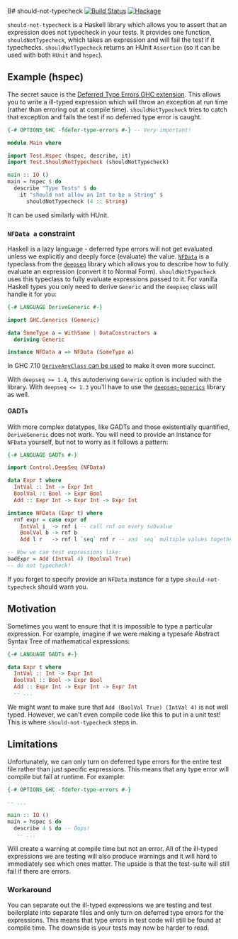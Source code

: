 B# should-not-typecheck [![Build Status](https://travis-ci.org/CRogers/should-not-typecheck.svg?branch=master)](https://travis-ci.org/CRogers/should-not-typecheck) [![Hackage](https://img.shields.io/hackage/v/should-not-typecheck.svg)](https://hackage.haskell.org/package/should-not-typecheck)

`should-not-typecheck` is a Haskell library which allows you to assert that an expression does not typecheck in your tests. It provides one function, `shouldNotTypecheck`, which takes an expression and will fail the test if it typechecks. `shouldNotTypecheck` returns an HUnit `Assertion` (so it can be used with both `HUnit` and `hspec`).

## Example (hspec)

The secret sauce is the [Deferred Type Errors GHC extension](https://downloads.haskell.org/~ghc/7.10.1/docs/html/users_guide/defer-type-errors.html). This allows you to write a ill-typed expression which will throw an exception at run time (rather than erroring out at compile time). `shouldNotTypecheck` tries to catch that exception and fails the test if no deferred type error is caught.

```haskell
{-# OPTIONS_GHC -fdefer-type-errors #-} -- Very important!

module Main where

import Test.Hspec (hspec, describe, it)
import Test.ShouldNotTypecheck (shouldNotTypecheck)

main :: IO ()
main = hspec $ do
  describe "Type Tests" $ do
    it "should not allow an Int to be a String" $
      shouldNotTypecheck (4 :: String)
```

It can be used similarly with HUnit.

### `NFData a` constraint

Haskell is a lazy language - deferred type errors will not get evaluated unless we explicitly and deeply force (evaluate) the value. [`NFData`](https://hackage.haskell.org/package/deepseq-1.4.1.1/docs/Control-DeepSeq.html#t:NFData) is a typeclass from the [`deepseq`](https://hackage.haskell.org/package/deepseq) library which allows you to describe how to fully evaluate an expression (convert it to Normal Form). `shouldNotTypecheck` uses this typeclass to fully evaluate expressions passed to it. For vanilla Haskell types you only need to derive `Generic` and the `deepseq` class will handle it for you:

```haskell
{-# LANGUAGE DeriveGeneric #-}

import GHC.Generics (Generic)

data SomeType a = WithSome | DataConstructors a
  deriving Generic

instance NFData a => NFData (SomeType a)
```

In GHC 7.10 [`DeriveAnyClass` can be used](https://hackage.haskell.org/package/deepseq-1.4.1.1/docs/Control-DeepSeq.html#v:rnf) to make it even more succinct.

With `deepseq >= 1.4`, this autoderiving `Generic` option is included with the library. With `deepseq <= 1.3` you'll have to use the [`deepseq-generics`](https://hackage.haskell.org/package/deepseq-generics) library as well.

#### GADTs

With more complex datatypes, like GADTs and those existentially quantified, `DeriveGeneric` does not work. You will need to provide an instance for `NFData` yourself, but not to worry as it follows a pattern:

```haskell
{-# LANGUAGE GADTs #-}

import Control.DeepSeq (NFData)

data Expr t where
  IntVal :: Int -> Expr Int
  BoolVal :: Bool -> Expr Bool
  Add :: Expr Int -> Expr Int -> Expr Int

instance NFData (Expr t) where
  rnf expr = case expr of
    IntVal i  -> rnf i -- call rnf on every subvalue
    BoolVal b -> rnf b
    Add l r   -> rnf l `seq` rnf r -- and `seq` multiple values together

-- Now we can test expressions like:
badExpr = Add (IntVal 4) (BoolVal True)
-- do not typecheck!
```

If you forget to specify provide an `NFData` instance for a type `should-not-typecheck` should warn you.

## Motivation

Sometimes you want to ensure that it is impossible to type a particular expression. For example, imagine if we were making a typesafe Abstract Syntax Tree of mathematical expressions:

```haskell
{-# LANGUAGE GADTs #-}

data Expr t where
  IntVal :: Int -> Expr Int
  BoolVal :: Bool -> Expr Bool
  Add :: Expr Int -> Expr Int -> Expr Int
  -- ...
```

We might want to make sure that `Add (BoolVal True) (IntVal 4)` is not well typed. However, we can't even compile code like this to put in a unit test! This is where `should-not-typecheck` steps in.

## Limitations

Unfortunately, we can only turn on deferred type errors for the entire test file rather than just specific expressions. This means that any type error will compile but fail at runtime. For example:

```haskell
{-# OPTIONS_GHC -fdefer-type-errors #-}

-- ...

main :: IO ()
main = hspec $ do
  describe 4 $ do -- Oops!
   -- ...
```

Will create a warning at compile time but not an error. All of the ill-typed expressions we are testing will also produce warnings and it will hard to immediately see which ones matter. The upside is that the test-suite will still fail if there are errors.

### Workaround

You can separate out the ill-typed expressions we are testing and test boilerplate into separate files and only turn on deferred type errors for the expressions. This means that type errors in test code will still be found at compile time. The downside is your tests may now be harder to read.
